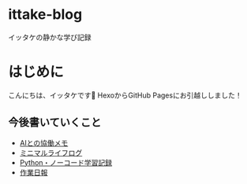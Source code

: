# ittake-blog
イッタケの静かな学び記録

# はじめに
こんにちは、イッタケです🍃
HexoからGitHub Pagesにお引越ししました！

## 今後書いていくこと

- [AIとの協働メモ](ai.md)
- [ミニマルライフログ](minimal.md)
- [Python・ノーコード学習記録](learning.md)
- [作業日報](dailyreport.md)
